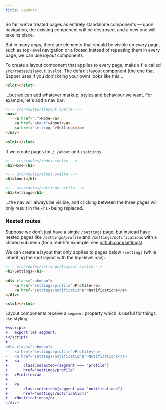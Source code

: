 ```yaml
---
title: Layouts
---
```


So far, we've treated pages as entirely standalone components — upon navigation, the existing component will be destroyed, and a new one will take its place.

But in many apps, there are elements that should be visible on *every* page, such as top-level navigation or a footer. Instead of repeating them in every page, we can use *layout* components.

To create a layout component that applies to every page, make a file called `src/routes/$layout.svelte`. The default layout component (the one that Sapper uses if you don't bring your own) looks like this...

```html
<slot></slot>
```

...but we can add whatever markup, styles and behaviour we want. For example, let's add a nav bar:

```html
<!-- src/routes/$layout.svelte -->
<nav>
	<a href=".">Home</a>
	<a href="about">About</a>
	<a href="settings">Settings</a>
</nav>

<slot></slot>
```

If we create pages for `/`, `/about` and `/settings`...

```html
<!-- src/routes/index.svelte -->
<h1>Home</h1>
```

```html
<!-- src/routes/about.svelte -->
<h1>About</h1>
```

```html
<!-- src/routes/settings.svelte -->
<h1>Settings</h1>
```

...the nav will always be visible, and clicking between the three pages will only result in the `<h1>` being replaced.


### Nested routes

Suppose we don't just have a single `/settings` page, but instead have nested pages like `/settings/profile` and `/settings/notifications` with a shared submenu (for a real-life example, see [github.com/settings](https://github.com/settings)).

We can create a layout that only applies to pages below `/settings` (while inheriting the root layout with the top-level nav):

```html
<!-- src/routes/settings/$layout.svelte -->
<h1>Settings</h1>

<div class="submenu">
	<a href="settings/profile">Profile</a>
	<a href="settings/notifications">Notifications</a>
</div>

<slot></slot>
```

Layout components receive a `segment` property which is useful for things like styling:

```diff
+<script>
+	export let segment;
+</script>
+
<div class="submenu">
-	<a href="settings/profile">Profile</a>
-	<a href="settings/notifications">Notifications</a>
+	<a
+		class:selected={segment === "profile"}
+		href="settings/profile"
+	>Profile</a>
+
+	<a
+		class:selected={segment === "notifications"}
+		href="settings/notifications"
+	>Notifications</a>
</div>
```
